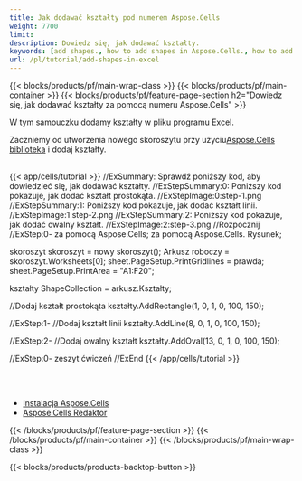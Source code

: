 ```yaml
---
title: Jak dodawać kształty pod numerem Aspose.Cells
weight: 7700
limit:
description: Dowiedz się, jak dodawać kształty.
keywords: [add shapes., how to add shapes in Aspose.Cells., how to add shapes using Aspose.Cells]
url: /pl/tutorial/add-shapes-in-excel
---
```

{{< blocks/products/pf/main-wrap-class >}}
{{< blocks/products/pf/main-container >}}
{{< blocks/products/pf/feature-page-section h2="Dowiedz się, jak dodawać kształty za pomocą numeru Aspose.Cells" >}}

<p>
W tym samouczku dodamy kształty w pliku programu Excel.
</p>

<p>
 Zaczniemy od utworzenia nowego skoroszytu przy użyciu<a href="https://www.nuget.org/packages/Aspose.Cells">Aspose.Cells biblioteka</a> i dodaj kształty.
</p>

<br />
{{< app/cells/tutorial >}}
//ExSummary: Sprawdź poniższy kod, aby dowiedzieć się, jak dodawać kształty.
//ExStepSummary:0: Poniższy kod pokazuje, jak dodać kształt prostokąta.
//ExStepImage:0:step-1.png
//ExStepSummary:1: Poniższy kod pokazuje, jak dodać kształt linii.
//ExStepImage:1:step-2.png
//ExStepSummary:2: Poniższy kod pokazuje, jak dodać owalny kształt.
//ExStepImage:2:step-3.png
//Rozpocznij
//ExStep:0-
za pomocą Aspose.Cells;
za pomocą Aspose.Cells. Rysunek;





skoroszyt skoroszyt = nowy skoroszyt();
Arkusz roboczy = skoroszyt.Worksheets[0];
sheet.PageSetup.PrintGridlines = prawda;
sheet.PageSetup.PrintArea = "A1:F20";

kształty ShapeCollection = arkusz.Kształty;

//Dodaj kształt prostokąta
kształty.AddRectangle(1, 0, 1, 0, 100, 150);

//ExStep:1-
//Dodaj kształt linii
kształty.AddLine(8, 0, 1, 0, 100, 150);

//ExStep:2-
//Dodaj owalny kształt
kształty.AddOval(13, 0, 1, 0, 100, 150);

//ExStep:0-
zeszyt ćwiczeń
//ExEnd
{{< /app/cells/tutorial >}}
<br />

<br />
<br />
<div class="code-sample">
    <ul class="link-list">
        <li class="link-item"><a href="https://docs.aspose.com/cells/net/installation/">Instalacja Aspose.Cells</a></li>
        <li class="link-item"><a href="https://products.aspose.app/cells/editor/">Aspose.Cells Redaktor</a></li>
    </ul>
</div>

{{< /blocks/products/pf/feature-page-section >}}
{{< /blocks/products/pf/main-container >}}
{{< /blocks/products/pf/main-wrap-class >}}

{{< blocks/products/products-backtop-button >}}